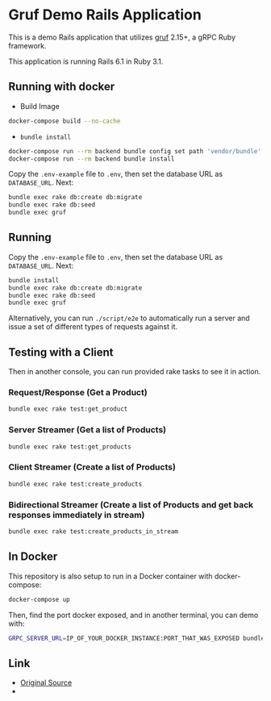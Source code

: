# Gruf Demo Rails Application

This is a demo Rails application that utilizes [gruf](https://github.com/bigcommerce/gruf) 2.15+, a gRPC Ruby framework.

This application is running Rails 6.1 in Ruby 3.1.

## Running with docker

- Build Image

```bash
docker-compose build --no-cache
```

- `bundle install`

```bash
docker-compose run --rm backend bundle config set path 'vendor/bundle'
docker-compose run --rm backend bundle install
```

Copy the `.env-example` file to `.env`, then set the database URL as `DATABASE_URL`. Next:

```bash
bundle exec rake db:create db:migrate
bundle exec rake db:seed
bundle exec gruf
```

## Running

Copy the `.env-example` file to `.env`, then set the database URL as `DATABASE_URL`. Next:

```bash
bundle install
bundle exec rake db:create db:migrate
bundle exec rake db:seed
bundle exec gruf
```

Alternatively, you can run `./script/e2e` to automatically run a server and issue a set of different types
of requests against it.

## Testing with a Client

Then in another console, you can run provided rake tasks to see it in action.

### Request/Response (Get a Product)

```bash
bundle exec rake test:get_product
```

### Server Streamer (Get a list of Products)

```bash
bundle exec rake test:get_products
```

### Client Streamer (Create a list of Products)

```bash
bundle exec rake test:create_products
```

### Bidirectional Streamer (Create a list of Products and get back responses immediately in stream)

```bash
bundle exec rake test:create_products_in_stream
```

## In Docker

This repository is also setup to run in a Docker container with docker-compose:

```bash
docker-compose up
```

Then, find the port docker exposed, and in another terminal, you can demo with:

```bash
GRPC_SERVER_URL=IP_OF_YOUR_DOCKER_INSTANCE:PORT_THAT_WAS_EXPOSED bundle exec rake test:get_product
```

## Link

- [Original Source](https://github.com/bigcommerce/gruf-demo)
-
